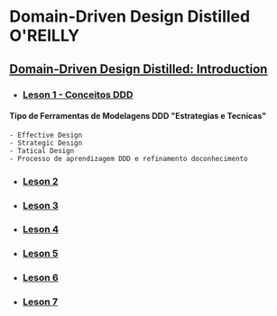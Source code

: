 # Domain-Driven Design Distilled O'REILLY

## [Domain-Driven Design Distilled: Introduction](https://learning.oreilly.com/videos/domain-driven-design-distilled/9780134593449/9780134593449-DDDD_00_00)

* ### [Leson 1 - Conceitos DDD](https://learning.oreilly.com/videos/domain-driven-design-distilled/9780134593449/9780134593449-DDDD_01_00_LO/)
 
#### Tipo de Ferramentas de Modelagens DDD "Estrategias e Tecnicas"
    
    - Effective Design 
    - Strategic Design 
    - Tatical Design 
    - Processo de aprendizagem DDD e refinamento doconhecimento 



* ### [Leson 2 ]()


* ### [Leson 3 ]()


* ### [Leson 4 ]()


* ### [Leson 5 ]()


*  ### [Leson 6 ]()


* ### [Leson 7 ]()
